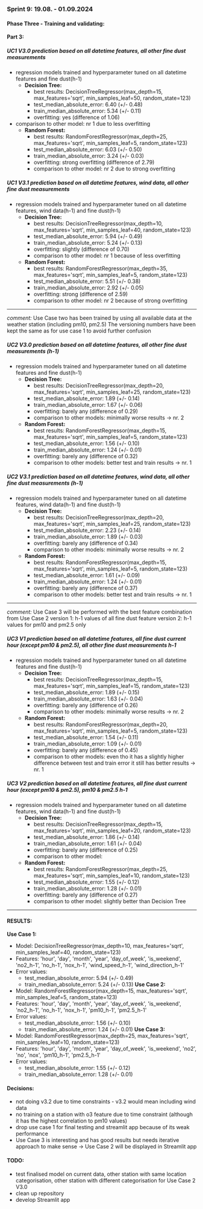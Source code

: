 ### Sprint 9: 19.08. - 01.09.2024

#### Phase Three - Training and validating:
__Part 3:__
##### UC1 V3.0 prediction based on all datetime features, all other fine dust measurements
- regression models trained and hyperparameter tuned on all datetime features and fine dust(h-1) 
  - **Decision Tree:** 
      - best results: DecisionTreeRegressor(max_depth=15, max_features='sqrt', min_samples_leaf=50, random_state=123)
      - test_median_absolute_error: 6.40 (+/- 0.48)
      - train_median_absolute_error: 5.34 (+/- 0.11)
      - overfitting: yes (difference of 1.06)
- comparison to other model: nr 1 due to less overfitting
  - **Random Forest:** 
      - best results: RandomForestRegressor(max_depth=25, max_features='sqrt', min_samples_leaf=5, random_state=123)
      - test_median_absolute_error: 6.03 (+/- 0.50)
      - train_median_absolute_error: 3.24 (+/- 0.03)
      - overfitting: strong overfitting (difference of 2.79)
      - comparison to other model: nr 2 due to strong overfitting
   
##### UC1 V3.1 prediction based on all datetime features, wind data, all other fine dust measurements
- regression models trained and hyperparameter tuned on all datetime features, wind data(h-1) and fine dust(h-1) 
  - **Decision Tree:** 
      - best results: DecisionTreeRegressor(max_depth=10, max_features='sqrt', min_samples_leaf=40, random_state=123)
      - test_median_absolute_error: 5.94 (+/- 0.49)
      - train_median_absolute_error: 5.24 (+/- 0.13)
      - overfitting: slightly (difference of 0.70)
      - comparison to other model: nr 1 because of less overfitting
  - **Random Forest:** 
      - best results: RandomForestRegressor(max_depth=35, max_features='sqrt', min_samples_leaf=5, random_state=123)
      - test_median_absolute_error: 5.51 (+/- 0.38)
      - train_median_absolute_error: 2.92 (+/- 0.05)
      - overfitting: strong (difference of 2.59)
      - comparison to other model: nr 2 because of strong overfitting

----------------------------------------------------------------
_comment:_ Use Case two has been trained by using all available data at the weather station (including pm10, pm2.5)
           The versioning numbers have been kept the same as for use case 1 to avoid further confusion

##### UC2 V3.0 prediction based on all datetime features, all other fine dust measurements (h-1)
- regression models trained and hyperparameter tuned on all datetime features and fine dust(h-1) 
  - **Decision Tree:** 
      - best results: DecisionTreeRegressor(max_depth=20, max_features='sqrt', min_samples_leaf=25, random_state=123)
      - test_median_absolute_error: 1.89 (+/- 0.14)
      - train_median_absolute_error: 1.67 (+/- 0.06)
      - overfitting: barely any (difference of 0.29)
      - comparison to other models: minimally worse results -> nr. 2
  - **Random Forest:** 
      - best results: RandomForestRegressor(max_depth=15, max_features='sqrt', min_samples_leaf=5, random_state=123)
      - test_median_absolute_error: 1.56 (+/- 0.10)
      - train_median_absolute_error: 1.24 (+/- 0.01) 
      - overfitting: barely any (difference of 0.32)
      - comparison to other models: better test and train results -> nr. 1
   
##### UC2 V3.1 prediction based on all datetime features, wind data, all other fine dust measurements (h-1)
- regression models trained and hyperparameter tuned on all datetime features, wind data(h-1) and fine dust(h-1) 
  - **Decision Tree:** 
      - best results: DecisionTreeRegressor(max_depth=20, max_features='sqrt', min_samples_leaf=25, random_state=123)
      - test_median_absolute_error: 2.23 (+/- 0.14)
      - train_median_absolute_error: 1.89 (+/- 0.03)
      - overfitting: barely any (difference of 0.34)
      - comparison to other models: minimally worse results -> nr. 2
  - **Random Forest:** 
      - best results: RandomForestRegressor(max_depth=15, max_features='sqrt', min_samples_leaf=5, random_state=123)
      - test_median_absolute_error: 1.61 (+/- 0.09)
      - train_median_absolute_error: 1.24 (+/- 0.01)
      - overfitting: barely any (difference of 0.37)
      - comparison to other models: better test and train results -> nr. 1

----------------------------------------------------------------
_comment:_ Use Case 3 will be performed with the best feature combination from Use Case 2
           version 1: h-1 values of all fine dust feature
           version 2: h-1 values for pm10 and pm2.5 only
           
##### UC3 V1 prediction based on all datetime features, all fine dust current hour (except pm10 & pm2.5), all other fine dust measurements h-1
- regression models trained and hyperparameter tuned on all datetime features and fine dust(h-1) 
  - **Decision Tree:** 
      - best results: DecisionTreeRegressor(max_depth=15, max_features='sqrt', min_samples_leaf=15, random_state=123)
      - test_median_absolute_error: 1.89 (+/- 0.15)
      - train_median_absolute_error: 1.63 (+/- 0.04)
      - overfitting: barely any (difference of 0.26)
      - comparison to other models: minimally worse results -> nr. 2
  - **Random Forest:** 
      - best results: RandomForestRegressor(max_depth=20, max_features='sqrt', min_samples_leaf=5, random_state=123)
      - test_median_absolute_error: 1.54 (+/- 0.11)
      - train_median_absolute_error: 1.09 (+/- 0.01)
      - overfitting: barely any (difference of 0.45)
      - comparison to other models: even tho it has a slightly higher difference between test and train error it still has better results -> nr. 1
   
##### UC3 V2 prediction based on all datetime features, all fine dust current hour (except pm10 & pm2.5), pm10 & pm2.5 h-1
- regression models trained and hyperparameter tuned on all datetime features, wind data(h-1) and fine dust(h-1) 
  - **Decision Tree:** 
      - best results: DecisionTreeRegressor(max_depth=15, max_features='sqrt', min_samples_leaf=20, random_state=123)
      - test_median_absolute_error: 1.86 (+/- 0.14)
      - train_median_absolute_error: 1.61 (+/- 0.04)
      - overfitting: barely any (difference of 0.25)
      - comparison to other model: 
  - **Random Forest:** 
      - best results: RandomForestRegressor(max_depth=25, max_features='sqrt', min_samples_leaf=10, random_state=123)
      - test_median_absolute_error: 1.55 (+/- 0.12)
      - train_median_absolute_error: 1.28 (+/- 0.01)
      - overfitting: barely any (difference of 0.27)
      - comparison to other model: slightly better than Decision Tree

----------------------------------------------------------------

#### RESULTS:
**Use Case 1:**
- Model: DecisionTreeRegressor(max_depth=10, max_features='sqrt', min_samples_leaf=40, random_state=123)
- Features: 'hour', 'day', 'month', 'year', 'day_of_week', 'is_weekend', 'no2_h-1', 'no_h-1', 'nox_h-1', 'wind_speed_h-1', 'wind_direction_h-1'
- Error values:
    - test_median_absolute_error: 5.94 (+/- 0.49)
    - train_median_absolute_error: 5.24 (+/- 0.13)
**Use Case 2:**
- Model: RandomForestRegressor(max_depth=15, max_features='sqrt', min_samples_leaf=5, random_state=123)
- Features: 'hour', 'day', 'month', 'year', 'day_of_week', 'is_weekend', 'no2_h-1', 'no_h-1', 'nox_h-1', 'pm10_h-1', 'pm2.5_h-1'
- Error values:
    - test_median_absolute_error: 1.56 (+/- 0.10)
    - train_median_absolute_error: 1.24 (+/- 0.01) 
**Use Case 3:**
- Model: RandomForestRegressor(max_depth=25, max_features='sqrt', min_samples_leaf=10, random_state=123)
- Features: 'hour', 'day', 'month', 'year', 'day_of_week', 'is_weekend', 'no2', 'no', 'nox', 'pm10_h-1', 'pm2.5_h-1'
- Error values:
    - test_median_absolute_error: 1.55 (+/- 0.12)
    - train_median_absolute_error: 1.28 (+/- 0.01) 

#### Decisions:
- not doing v3.2 due to time constraints - v3.2 would mean including wind data 
- no training on a station with o3 feature due to time constraint (although it has the highest correlation to pm10 values)
- drop use case 1 for final testing and streamlit app because of its weak performance
- Use Case 3 is interesting and has good results but needs iterative approach to make sense
  -> Use Case 2 will be displayed in Streamlit app

#### TODO:
- test finalised model on current data, other station with same location categorisation, other station with different categorisation for Use Case 2 V3.0
- clean up repository
- develop Streamlit app